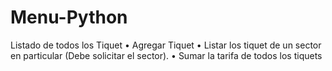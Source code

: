 # Menu-Python
Listado de todos los Tiquet • Agregar Tiquet • Listar los tiquet de un sector en particular (Debe solicitar el sector). • Sumar la tarifa de todos los tiquets
